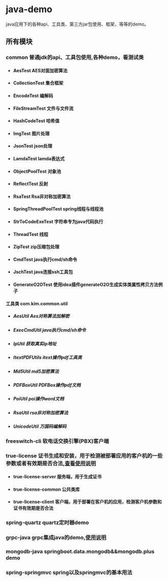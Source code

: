 # java-demo
java应用下的各种api、工具类、第三方jar包使用、框架，等等的demo。
## 所有模块
### common   普通jdk的api、工具包使用,各种demo，看测试类
- #### AesTest                AES对面加密算法
- #### CollectionTest         集合框架
- #### EncodeTest             编解码
- #### FileStreamTest         文件与文件流
- #### HashCodeTest           哈希值
- #### ImgTest                图片处理
- #### JsonTest               json处理
- #### LamdaTest              lamda表达式
- #### ObjectPoolTest         对象池
- #### ReflectTest            反射
- #### RsaTest                Rsa非对称加密算法
- #### SpringThreadPoolTest   spring线程与线程池
- #### StrToCodeExeTest       字符串专为java代码执行
- #### ThreadTest             线程
- #### ZipTest                zip压缩包处理
- #### CmdTest                java执行cmd/sh命令
- #### JschTest               java连接ssh工具包  
- #### GenerateO2OTest        使用idea插件generateO2O生成实体类属性拷贝方法例子
#### 工具类  com.kim.common.util
- ##### AesUtil         Aes对称算法加解密
- ##### ExecCmdUtil     java执行cmd/sh命令
- ##### IpUtil          获取真实ip地址
- ##### ItextPDFUtils   itext操作pdf工具类
- ##### Md5Util         md5加密算法
- ##### PDFBoxUtil      PDFBox操作pdf文档
- ##### PoiUtil         poi操作word文档
- ##### RsaUtil         rsa非对称加密算法
- ##### UnicodeUtil     万国码编解码
### freeswitch-cli    软电话交换引擎(PBX)客户端
### true-license   证书生成和安装，用于检测被部署应用的客户机的一些参数或者有效期是否合法,[查看使用说明](./TRUE-LICENSE.md)
- #### true-license-server   服务端，用于生成证书
- #### true-license-common   公共类库
- #### true-license-client   客户端，用于部署在客户机的应用，检测客户机参数和证书有效期是否合法
### spring-quartz    quartz定时器demo
### grpc-java        grpc集成java的demo,[使用说明](./GRPC-JAVA.md)
### mongodb-java     springboot.data.mongodb&&mongodb.plus demo
### spring-springmvc  spring以及springmvc的基本用法
